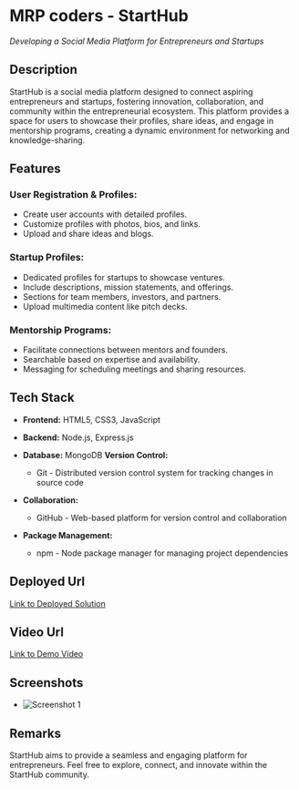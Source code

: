 # MRP coders - StartHub
*Developing a Social Media Platform for Entrepreneurs and Startups*

## Description
StartHub is a social media platform designed to connect aspiring entrepreneurs and startups, fostering innovation, collaboration, and community within the entrepreneurial ecosystem. This platform provides a space for users to showcase their profiles, share ideas, and engage in mentorship programs, creating a dynamic environment for networking and knowledge-sharing.

## Features
### User Registration & Profiles:
- Create user accounts with detailed profiles.
- Customize profiles with photos, bios, and links.
- Upload and share ideas and blogs.

### Startup Profiles:
- Dedicated profiles for startups to showcase ventures.
- Include descriptions, mission statements, and offerings.
- Sections for team members, investors, and partners.
- Upload multimedia content like pitch decks.

### Mentorship Programs:
- Facilitate connections between mentors and founders.
- Searchable based on expertise and availability.
- Messaging for scheduling meetings and sharing resources.

## Tech Stack
- **Frontend:** HTML5, CSS3, JavaScript 
- **Backend:** Node.js, Express.js
- **Database:** MongoDB
 **Version Control:**
  - Git - Distributed version control system for tracking changes in source code

- **Collaboration:**
  - GitHub - Web-based platform for version control and collaboration

- **Package Management:**
  - npm - Node package manager for managing project dependencies



## Deployed Url
[Link to Deployed Solution](https://starthub.onrender.com/)

## Video Url
[Link to Demo Video](https://starthub.onrender.com/)

## Screenshots
- ![Screenshot 1](https://github.com/rohitdhamale28/Bluebit/assets/123472738/c28b8bad-d220-4935-bc2b-165cb095916c)

## Remarks
StartHub aims to provide a seamless and engaging platform for entrepreneurs. Feel free to explore, connect, and innovate within the StartHub community.
